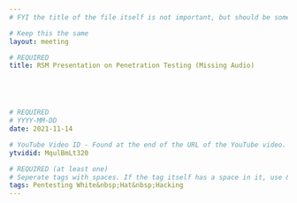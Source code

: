 ```yaml
---
# FYI the title of the file itself is not important, but should be somewhat relevant

# Keep this the same
layout: meeting

# REQUIRED
title: RSM Presentation on Penetration Testing (Missing Audio)





# REQUIRED
# YYYY-MM-DD
date: 2021-11-14

# YouTube Video ID - Found at the end of the URL of the YouTube video. Used to grab the thumbnail and the video embed.
ytvidid: MqulBmLt320

# REQUIRED (at least one)
# Seperate tags with spaces. If the tag itself has a space in it, use &nbsp; instead
tags: Pentesting White&nbsp;Hat&nbsp;Hacking
---
```


